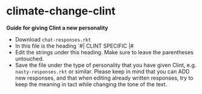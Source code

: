 # climate-change-clint

**Guide for giving Clint a new personality**
- Download `chat-responses.rkt`
- In this file is the heading `#| CLINT SPECIFIC |#
- Edit the strings under this heading. Make sure to leave the parentheses untouched.
- Save the file under the type of personality that you have given Clint, e.g. `nasty-responses.rkt` or similar.
Please keep in mind that you can ADD new responses, and that when editing already written responses, try to keep the meaning in tact while changing the tone of the text.

